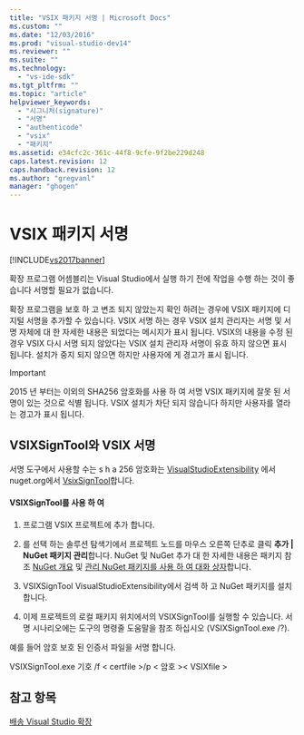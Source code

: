 ```yaml
---
title: "VSIX 패키지 서명 | Microsoft Docs"
ms.custom: ""
ms.date: "12/03/2016"
ms.prod: "visual-studio-dev14"
ms.reviewer: ""
ms.suite: ""
ms.technology: 
  - "vs-ide-sdk"
ms.tgt_pltfrm: ""
ms.topic: "article"
helpviewer_keywords: 
  - "시그니처(signature)"
  - "서명"
  - "authenticode"
  - "vsix"
  - "패키지"
ms.assetid: e34cfc2c-361c-44f8-9cfe-9f2be229d248
caps.latest.revision: 12
caps.handback.revision: 12
ms.author: "gregvanl"
manager: "ghogen"
---
```

# VSIX 패키지 서명
[!INCLUDE[vs2017banner](../code-quality/includes/vs2017banner.md)]

확장 프로그램 어셈블리는 Visual Studio에서 실행 하기 전에 작업을 수행 하는 것이 좋습니다 서명할 필요가 없습니다.  
  
 확장 프로그램을 보호 하 고 변조 되지 않았는지 확인 하려는 경우에 VSIX 패키지에 디지털 서명을 추가할 수 있습니다. VSIX 서명 하는 경우 VSIX 설치 관리자는 서명 및 서명 자체에 대 한 자세한 내용은 되었다는 메시지가 표시 됩니다. VSIX의 내용을 수정 된 경우 VSIX 다시 서명 되지 않았다는 VSIX 설치 관리자 서명이 유효 하지 않으면 표시 됩니다. 설치가 중지 되지 않으면 하지만 사용자에 게 경고가 표시 됩니다.  
  
> [!IMPORTANT]
>  2015 년 부터는 이외의 SHA256 암호화를 사용 하 여 서명 VSIX 패키지에 잘못 된 서명이 있는 것으로 식별 됩니다. VSIX 설치가 차단 되지 않습니다 하지만 사용자를 열라는 경고가 표시 됩니다.  
  
## VSIXSignTool와 VSIX 서명  
 서명 도구에서 사용할 수는 s h a 256 암호화는 [VisualStudioExtensibility](http://www.nuget.org/profiles/VisualStudioExtensibility) 에서 nuget.org에서 [VsixSignTool](http://www.nuget.org/packages/Microsoft.VSSDK.Vsixsigntool)합니다.  
  
#### VSIXSignTool를 사용 하 여  
  
1.  프로그램 VSIX 프로젝트에 추가 합니다.  
  
2.  를 선택 하는 솔루션 탐색기에서 프로젝트 노드를 마우스 오른쪽 단추로 클릭 **추가 &#124; NuGet 패키지 관리**합니다.  NuGet 및 NuGet 추가 대 한 자세한 내용은 패키지 참조 [NuGet 개요](http://docs.nuget.org/) 및 [관리 NuGet 패키지를 사용 하 여 대화 상자](http://docs.nuget.org/Consume/Package-Manager-Dialog)합니다.  
  
3.  VSIXSignTool VisualStudioExtensibility에서 검색 하 고 NuGet 패키지를 설치 합니다.  
  
4.  이제 프로젝트의 로컬 패키지 위치에서의 VSIXSignTool를 실행할 수 있습니다. 서명 시나리오에는 도구의 명령줄 도움말을 참조 하십시오 \(VSIXSignTool.exe \/?\).  
  
 예를 들어 암호 보호 된 인증서 파일을 서명 합니다.  
  
 VSIXSignTool.exe 기호 \/f \< certfile \>\/p \< 암호 \>\< VSIXfile \>  
  
## 참고 항목  
 [배송 Visual Studio 확장](../extensibility/shipping-visual-studio-extensions.md)